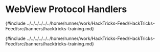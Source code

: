 # WebView Protocol Handlers

{#include ../../../../../../home/runner/work/HackTricks-Feed/HackTricks-Feed/src/banners/hacktricks-training.md}





{#include ../../../../../../home/runner/work/HackTricks-Feed/HackTricks-Feed/src/banners/hacktricks-training.md}
